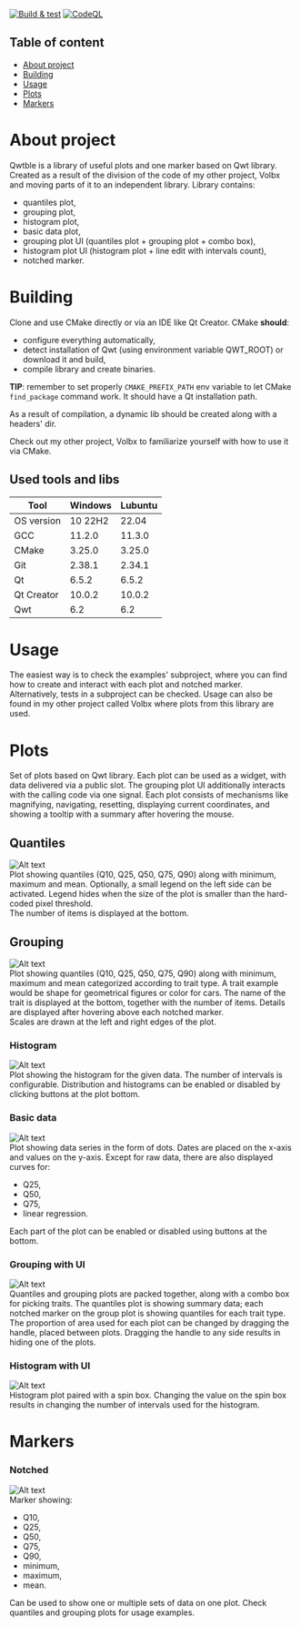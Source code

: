 [![Build & test](https://github.com/przemek83/qwtble/actions/workflows/buld-and-test.yml/badge.svg)](https://github.com/przemek83/qwtble/actions/workflows/buld-and-test.yml)
[![CodeQL](https://github.com/przemek83/qwtble/actions/workflows/codeql.yml/badge.svg)](https://github.com/przemek83/qwtble/actions/workflows/codeql.yml)

## Table of content
- [About project](#about-project)
- [Building](#building)
- [Usage](#usage)
- [Plots](#plots)
- [Markers](#markers)


# About project
 Qwtble is a library of useful plots and one marker based on Qwt library. Created as a result of the division of the code of my other project, Volbx and moving parts of it to an independent library. Library contains:  
 + quantiles plot,
 + grouping plot,
 + histogram plot,
 + basic data plot,
 + grouping plot UI (quantiles plot + grouping plot + combo box),
 + histogram plot UI (histogram plot + line edit with intervals count),
 + notched marker.
  
# Building
Clone and use CMake directly or via an IDE like Qt Creator. CMake **should**:
+ configure everything automatically,
+ detect installation of Qwt (using environment variable QWT_ROOT) or download it and build,
+ compile library and create binaries.

**TIP**: remember to set properly `CMAKE_PREFIX_PATH` env variable to let CMake `find_package` command work. It should have a Qt installation path.  

As a result of compilation, a dynamic lib should be created along with a headers' dir.

Check out my other project, Volbx to familiarize yourself with how to use it via CMake.

## Used tools and libs
| Tool |  Windows | Lubuntu |
| --- | --- | --- |
| OS version | 10 22H2 | 22.04 |
| GCC | 11.2.0 | 11.3.0 |
| CMake | 3.25.0 | 3.25.0 |
| Git | 2.38.1 | 2.34.1 |
| Qt | 6.5.2 | 6.5.2 |
| Qt Creator | 10.0.2 | 10.0.2 |
| Qwt | 6.2 | 6.2 |


# Usage
The easiest way is to check the examples' subproject, where you can find how to create and interact with each plot and notched marker.  
Alternatively, tests in a subproject can be checked. Usage can also be found in my other project called Volbx where plots from this library are used.

# Plots
Set of plots based on Qwt library. Each plot can be used as a widget, with data delivered via a public slot. The grouping plot UI additionally interacts with the calling code via one signal. Each plot consists of mechanisms like magnifying, navigating, resetting, displaying current coordinates, and showing a tooltip with a summary after hovering the mouse.
## Quantiles
![Alt text](QuantilesPlot.png?raw=true "Quantiles Plot")  
Plot showing quantiles (Q10, Q25, Q50, Q75, Q90) along with minimum, maximum and mean. Optionally, a small legend on the left side can be activated. Legend hides when the size of the plot is smaller than the hard-coded pixel threshold.   
The number of items is displayed at the bottom.  
## Grouping
![Alt text](GroupingPlot.png?raw=true "Grouping plot")  
Plot showing quantiles (Q10, Q25, Q50, Q75, Q90) along with minimum, maximum and mean categorized according to trait type. 
A trait example would be shape for geometrical figures or color for cars. The name of the trait is displayed at the bottom, together with the number of items. Details are displayed after hovering above each notched marker.  
Scales are drawn at the left and right edges of the plot.
### Histogram
![Alt text](HistogramPlot.png?raw=true "Histogram plot")  
Plot showing the histogram for the given data. The number of intervals is configurable. Distribution and histograms can be enabled or disabled by clicking buttons at the plot bottom.
### Basic data
![Alt text](BasicDataPlot.png?raw=true "Basic data plot")  
Plot showing data series in the form of dots. Dates are placed on the x-axis and values on the y-axis. Except for raw data, there are also displayed curves for:
+ Q25,
+ Q50,
+ Q75,
+ linear regression.

Each part of the plot can be enabled or disabled using buttons at the bottom.
### Grouping with UI
![Alt text](GroupingPlotUI.png?raw=true "Grouping with UI")  
Quantiles and grouping plots are packed together, along with a combo box for picking traits. The quantiles plot is showing summary data; each notched marker on the group plot is showing quantiles for each trait type. The proportion of area used for each plot can be changed by dragging the handle, placed between plots. Dragging the handle to any side results in hiding one of the plots. 
### Histogram with UI
![Alt text](QuantilesPlotUI.png?raw=true "Histogram with UI")  
Histogram plot paired with a spin box. Changing the value on the spin box results in changing the number of intervals used for the histogram.

# Markers
### Notched
![Alt text](NotchedMarker.png?raw=true "Notched marker")  
Marker showing:
+ Q10,
+ Q25,
+ Q50,
+ Q75,
+ Q90,
+ minimum,
+ maximum,
+ mean.

Can be used to show one or multiple sets of data on one plot. Check quantiles and grouping plots for usage examples. 
